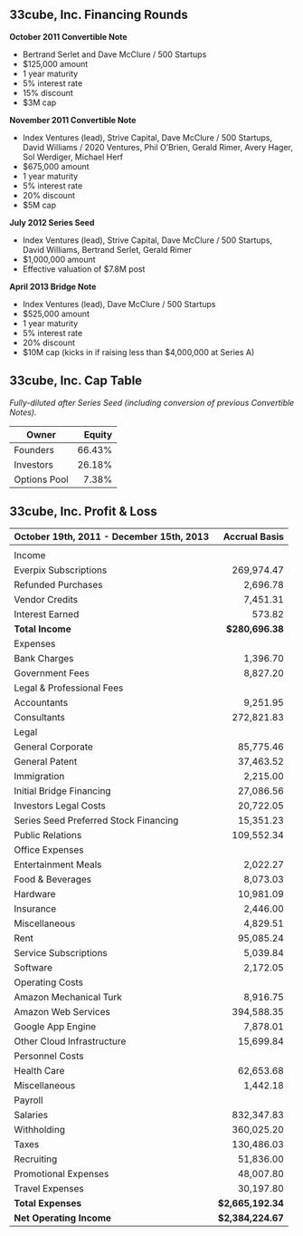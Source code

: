 33cube, Inc. Financing Rounds
-----------------------------

**October 2011 Convertible Note**

* Bertrand Serlet and Dave McClure / 500 Startups
* $125,000 amount
* 1 year maturity
* 5% interest rate
* 15% discount
* $3M cap

**November 2011 Convertible Note**

* Index Ventures (lead), Strive Capital, Dave McClure / 500 Startups, David Williams / 2020 Ventures, Phil O’Brien, Gerald Rimer, Avery Hager, Sol Werdiger, Michael Herf
* $675,000 amount
* 1 year maturity
* 5% interest rate
* 20% discount
* $5M cap

**July 2012 Series Seed**

* Index Ventures (lead), Strive Capital, Dave McClure / 500 Startups, David Williams, Bertrand Serlet, Gerald Rimer
* $1,000,000 amount
* Effective valuation of $7.8M post

**April 2013 Bridge Note**

* Index Ventures (lead), Dave McClure / 500 Startups
* $525,000 amount
* 1 year maturity
* 5% interest rate
* 20% discount
* $10M cap (kicks in if raising less than $4,000,000 at Series A)

33cube, Inc. Cap Table
----------------------

*Fully-diluted after Series Seed (including conversion of previous Convertible Notes).*

Owner | Equity
------|-------:
Founders | 66.43%
Investors | 26.18%
Options Pool | 7.38%

33cube, Inc. Profit & Loss
--------------------------

| October 19th, 2011 - December 15th, 2013 |     Accrual Basis |
|------------------------------------------|------------------:|
|                                          |                   |
| Income                                   |                   |
| Everpix Subscriptions                    |        269,974.47 |
| Refunded Purchases                       |          2,696.78 |
| Vendor Credits                           |          7,451.31 |
| Interest Earned                          |            573.82 |
| **Total Income**                         |   **$280,696.38** |
| Expenses                                 |                   |
| Bank Charges                             |          1,396.70 |
| Government Fees                          |          8,827.20 |
| Legal & Professional Fees                |                   |
| Accountants                              |          9,251.95 |
| Consultants                              |        272,821.83 |
| Legal                                    |                   |
| General Corporate                        |         85,775.46 |
| General Patent                           |         37,463.52 |
| Immigration                              |          2,215.00 |
| Initial Bridge Financing                 |         27,086.56 |
| Investors Legal Costs                    |         20,722.05 |
| Series Seed Preferred Stock Financing    |         15,351.23 |
| Public Relations                         |        109,552.34 |
| Office Expenses                          |                   |
| Entertainment Meals                      |          2,022.27 |
| Food & Beverages                         |          8,073.03 |
| Hardware                                 |         10,981.09 |
| Insurance                                |          2,446.00 |
| Miscellaneous                            |          4,829.51 |
| Rent                                     |         95,085.24 |
| Service Subscriptions                    |          5,039.84 |
| Software                                 |          2,172.05 |
| Operating Costs                          |                   |
| Amazon Mechanical Turk                   |          8,916.75 |
| Amazon Web Services                      |        394,588.35 |
| Google App Engine                        |          7,878.01 |
| Other Cloud Infrastructure               |         15,699.84 |
| Personnel Costs                          |                   |
| Health Care                              |         62,653.68 |
| Miscellaneous                            |          1,442.18 |
| Payroll                                  |                   |
| Salaries                                 |        832,347.83 |
| Withholding                              |        360,025.20 |
| Taxes                                    |        130,486.03 |
| Recruiting                               |         51,836.00 |
| Promotional Expenses                     |         48,007.80 |
| Travel Expenses                          |         30,197.80 |
| **Total Expenses**                       | **$2,665,192.34** |
| **Net Operating Income**                 | **$2,384,224.67** |
